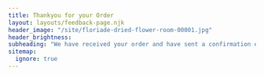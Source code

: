 ```yaml
---
title: Thankyou for your Order
layout: layouts/feedback-page.njk
header_image: "/site/floriade-dried-flower-room-00001.jpg"
header_brightness:
subheading: "We have received your order and have sent a confirmation email to:"
sitemap:
  ignore: true
---
```

